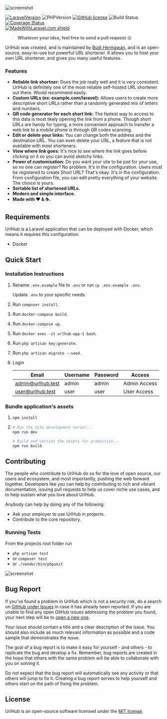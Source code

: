 ![screenshot](https://i.imgur.com/MeZvgiz.png)

[![LaravelVersion](https://img.shields.io/badge/Laravel-11-f56857.svg?style=flat-square)](https://laravel.com/docs/10.x/releases#laravel-10)
![PHPVersion](https://img.shields.io/badge/PHP-8.2-777BB4.svg?style=flat-square)
[![GitHub license](https://img.shields.io/github/license/realodix/newt.svg?style=flat-square)](https://github.com/realodix/newt/blob/master/LICENSE)
![Build Status](https://github.com/realodix/urlhub/actions/workflows/tests.yml/badge.svg)
[![Coverage Status](https://coveralls.io/repos/github/realodix/urlhub/badge.svg?branch=master)](https://coveralls.io/github/realodix/urlhub) <br>
[![MadeWithLaravel.com shield](https://madewithlaravel.com/storage/repo-shields/1049-shield.svg)](https://madewithlaravel.com/p/plur/shield-link)

> **Whatever your idea, feel free to send a pull request** 😃

UrlHub was created, and is maintained by [Budi Hermawan](https://github.com/realodix), and is an open-source, easy-to-use but powerful URL shortener. It allows you to host your own URL shortener, and gives you many useful features.

### Features
- **Reliable link shortner:** Does the job really well and it is very consistent. UrlHub is definitely one of the most reliable self-hosted URL shortener out there. Would recommend easily.
- **Custom URLs (ex: example.com/laravel):** Allows users to create more descriptive short URLs rather than a randomly generated mix of letters and numbers.
- **QR code generator for each short link:** The fastest way to access to this data is most likely opening the link from a phone. Though short URLs are handy for typing, a more convenient approach to transfer a web link to a mobile phone is through QR codes scanning.
- **Edit or delete your links:** You can change both the address and the destination URL. You can even delete your URL, a feature that is not available with most shorteners.
- **View where link goes:** It's nice to see where the link goes before clicking on it so you can avoid sketchy links.
- **Power of customisation:** Do you want your site to be just for your use, so no one can register? No problem. It's in the configuration. Users must be registered to create Short URL? That's okay. It's in the configuration. From configuration file, you can edit pretty everything of your website. The choice is yours.
- **Sortable list of shortened URLs.**
- **Modern and simple interface.**
- **Made with :heart: &amp; :coffee:.**


## Requirements
UrlHub is a Laravel application that can be deployed with Docker, which means it requires this configuration:

- Docker

## Quick Start
### Installation Instructions
1. Rename `.env.example` file to `.env` or run `cp .env.example .env`.

   Update `.env` to your specific needs.

2. Run `composer install`.

3. Run `docker-compose build`.

4. Run `docker-compose up`.

5. Run `docker exec -it urlhub-app-1 bash`.

6. Run `php artisan key:generate`.

7. Run `php artisan migrate --seed`.

8. Login

   | Email             | Username | Password | Access       |
   |-------------------|----------|----------|--------------|
   | admin@urlhub.test | admin    | admin    | Admin Access |
   | user@urlhub.test  | user     | user     | User Access  |


### Bundle application's assets

1. `npm install`

2.
    ```sh
    # Run the Vite development server...
    npm run dev

    # Build and version the assets for production...
    npm run build
    ```

## Contributing
The people who contribute to UrlHub do so for the love of open source, our users and ecosystem, and most importantly, pushing the web forward together. Developers like you can help by contributing to rich and vibrant documentation, issuing pull requests to help us cover niche use cases, and to help sustain what you love about UrlHub.

Anybody can help by doing any of the following:
- Ask your employer to use UrlHub in projects.
- Contribute to the core repository.

### Running Tests

From the projects root folder run
- `php artisan test`
- or `composer test`
- or `./vendor/bin/phpunit`

![screenshot](https://github.com/realodix/urlhub/assets/1314456/ae460c2d-77c6-44de-9183-7fca6cf50095)


## Bug Report
If you've found a problem in UrlHub which is not a security risk, do a search on [GitHub under Issues](https://github.com/realodix/urlhub/issues) in case it has already been reported. If you are unable to find any open GitHub issues addressing the problem you found, your next step will be to [open a new one](https://github.com/realodix/urlhub/issues/new/choose).

Your issue should contain a title and a clear description of the issue. You should also include as much relevant information as possible and a code sample that demonstrates the issue.

The goal of a bug report is to make it easy for yourself - and others - to replicate the bug and develop a fix. Remember, bug reports are created in the hope that others with the same problem will be able to collaborate with you on solving it.

Do not expect that the bug report will automatically see any activity or that others will jump to fix it. Creating a bug report serves to help yourself and others start on the path of fixing the problem.


## License
UrlHub is an open-source software licensed under the [MIT license](https://github.com/realodix/urlhub/blob/master/LICENSE).
